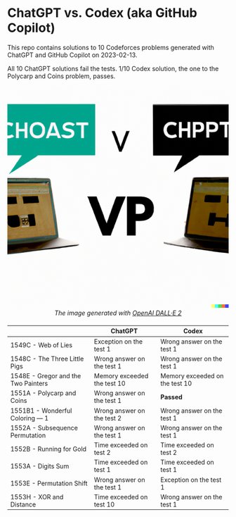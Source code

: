# ChatGPT vs. Codex (aka GitHub Copilot)

This repo contains solutions to 10 Codeforces problems generated with ChatGPT and GitHub Copilot on 2023-02-13.

All 10 ChatGPT solutions fail the tests. 1/10 Codex solution, the one to the Polycarp and Coins problem, passes.

<div align="center" style="margin-bottom: 20px">
  <img alt="ChatGPT vs. Codex (generated with DALL-E 2)" src="chatgpt-vs-codex.png" width="600px" />
  <div>
    <i>The image generated with <a href="https://labs.openai.com/" target="_blank">OpenAI DALL·E 2</a></i>
  </div>
</div>

| | ChatGPT | Codex |
| -- | -- | -- |
| 1549C - Web of Lies | Exception on the test 1 | Wrong answer on the test 1 |
| 1548C - The Three Little Pigs | Wrong answer on the test 1 | Wrong answer on the test 1 |
| 1548E - Gregor and the Two Painters | Memory exceeded the test 10 | Memory exceeded on the test 10 |
| 1551A - Polycarp and Coins | Wrong answer on the test 1 | **Passed** |
| 1551B1 - Wonderful Coloring — 1 | Wrong answer on the test 2 | Wrong answer on the test 1 |
| 1552A - Subsequence Permutation | Wrong answer on the test 1 | Wrong answer on the test 1 |
| 1552B - Running for Gold | Time exceeded on test 2 | Time exceeded on test 2 |
| 1553A - Digits Sum | Time exceeded on test 1 | Time exceeded on test 1 |
| 1553E - Permutation Shift | Wrong answer on the test 1 | Exception on the test 1 |
| 1553H - XOR and Distance | Time exceeded on test 10 | Wrong answer on the test 1 |
